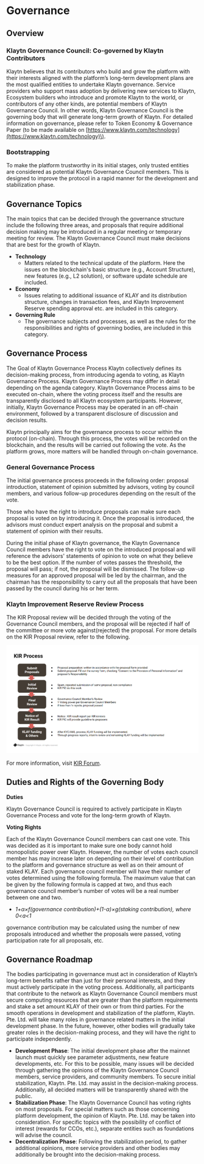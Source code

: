 # Governance <a id="governance"></a>

## Overview <a id="overview"></a>

### Klaytn Governance Council: Co-governed by Klaytn Contributors <a id="klaytn-governance-council-co-governed-by-klaytn-contributors"></a>

Klaytn believes that its contributors who build and grow the platform with their interests aligned with the platform’s long-term development plans are the most qualified entities to undertake Klaytn governance. Service providers who support mass adoption by delivering new services to Klaytn, Ecosystem builders who introduce and promote Klaytn to the world, or contributors of any other kinds, are potential members of Klaytn Governance Council. In other words, Klaytn Governance Council is the governing body that will generate long-term growth of Klaytn. For detailed information on governance, please refer to Token Economy & Governance Paper \(to be made available on [https://www.klaytn.com/technology](https://www.klaytn.com/technology)\).

### Bootstrapping <a id="bootstrapping"></a>

To make the platform trustworthy in its initial stages, only trusted entities are considered as potential Klaytn Governance Council members. This is designed to improve the protocol in a rapid manner for the development and stabilization phase.

## Governance Topics <a id="governance-topics"></a>

The main topics that can be decided through the governance structure include the following three areas, and proposals that require additional decision making may be introduced in a regular meeting or temporary meeting for review. The Klaytn Governance Council must make decisions that are best for the growth of Klaytn.

- **Technology**
  - Matters related to the technical update of the platform. Here the issues on the blockchain's basic structure (e.g., Account Structure), new features (e.g., L2 solution), or software update schedule are included.
- **Economy**
  - Issues relating to additional issuance of KLAY and its distribution structure, changes in transaction fees, and Klaytn Improvement Reserve spending approval etc. are included in this category.
- **Governing Rule**
  - The governance subjects and processes, as well as the rules for the responsibilities and rights of governing bodies, are included in this category.

## Governance Process <a id="governance-process"></a>

The Goal of Klaytn Governance Process Klaytn collectively defines its decision-making process, from introducing agenda to voting, as Klaytn Governance Process. Klaytn Governance Process may differ in detail depending on the agenda category. Klaytn Governance Process aims to be executed on-chain, where the voting process itself and the results are transparently disclosed to all Klaytn ecosystem participants. However, initially, Klaytn Governance Process may be operated in an off-chain environment, followed by a transparent disclosure of discussion and decision results.

Klaytn principally aims for the governance process to occur within the protocol (on-chain). Through this process, the votes will be recorded on the blockchain, and the results will be carried out following the vote. As the platform grows, more matters will be handled through on-chain governance.

### General Governance Process <a id="general-governance-process"></a>

The initial governance process proceeds in the following order: proposal introduction, statement of opinion submitted by advisors, voting by council members, and various follow-up procedures depending on the result of the vote.

Those who have the right to introduce proposals can make sure each proposal is voted on by introducing it. Once the proposal is introduced, the advisors must conduct expert analysis on the proposal and submit a statement of opinion with their results.

During the initial phase of Klaytn governance, the Klaytn Governance Council members have the right to vote on the introduced proposal and will reference the advisors' statements of opinion to vote on what they believe to be the best option. If the number of votes passes the threshold, the proposal will pass; if not, the proposal will be dismissed. The follow-up measures for an approved proposal will be led by the chairman, and the chairman has the responsibility to carry out all the proposals that have been passed by the council during his or her term. 

### Klaytn Improvement Reserve Review Process <a id="klaytn-improvement-reserve-review-process"></a>


The KIR Proposal review will be decided through the voting of the Governance Council members, and the proposal will be rejected if half of the committee or more vote against(rejected) the proposal. For more details on the KIR Proposal review, refer to the following.

![kir_process](../images/kir_process.png)

For more information, visit [KIR Forum](https://kir.klaytn.com/).


## Duties and Rights of the Governing Body <a id="duties-and-rights-of-the-governing-body"></a>

**Duties**

Klaytn Governance Council is required to actively participate in Klaytn Governance Process and vote for the long-term growth of Klaytn.

**Voting Rights**

Each of the Klaytn Governance Council members can cast one vote. This was decided as it is important to make sure one body cannot hold monopolistic power over Klaytn. However, the number of votes each council member has may increase later on depending on their level of contribution to the platform and governance structure as well as on their amount of staked KLAY. Each governance council member will have their number of votes determined using the following formula. The maximum value that can be given by the following formula is capped at two, and thus each governance council member’s number of votes will be a real number between one and two.

* _1+α×f\(governance contribution\)+\(1-α\)×g\(staking contribution\), where 0&lt;a&lt;1_

governance contribution may be calculated using the number of new proposals introduced and whether the proposals were passed, voting participation rate for all proposals, etc.

## Governance Roadmap <a id="governance-roadmap"></a>

The bodies participating in governance must act in consideration of Klaytn’s long-term benefits rather than just for their personal interests, and they must actively participate in the voting process. Additionally, all participants that contribute to the network as Klaytn Governance Council members must secure computing resources that are greater than the platform requirements and stake a set amount KLAY of their own or from third parties. For the smooth operations in development and stabilization of the platform, Klaytn. Pte. Ltd. will take many roles in governance related matters in the initial development phase. In the future, however, other bodies will gradually take greater roles in the decision-making process, and they will have the right to participate independently.

* **Development Phase**: The initial development phase after the mainnet launch must quickly see parameter adjustments, new feature developments, etc. For this to be possible, many issues will be decided through gathering the opinions of the Klaytn Governance Council members, service providers, and community members. To secure initial stabilization, Klaytn. Pte. Ltd. may assist in the decision-making process. Additionally, all decided matters will be transparently shared with the public.
* **Stabilization Phase**: The Klaytn Governance Council has voting rights on most proposals. For special matters such as those concerning platform development, the opinion of Klaytn. Pte. Ltd. may be taken into consideration. For specific topics with the possibility of conflict of interest \(rewards for CCOs, etc.\), separate entities such as foundations will advise the council.
* **Decentralization Phase**: Following the stabilization period, to gather additional opinions, more service providers and other bodies may additionally be brought into the decision-making process.
